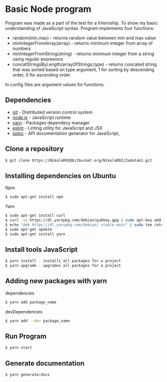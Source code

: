 # Basic Node program

Program was made as a part of the test for a Internship. To show my basic understanding of JavaScript syntax. Program implements four functions:

- random(min,max) - returns random value between min and max value
- minIntegerFromArray(array) -  returns minimum integer from array of numbers
- minIntegerFromString(string) - returns minimum integer from a string using regular expresions
- concatStringsByLength(arrayOfStrings,type) - returns concated string that was sorted based on type argument, 1 for sorting by descending order, 0 for ascending order

In config files are argument values for functions.

## Dependencies

* [git](https://git-scm.com/) - Distributed version control system
* [node.js](http://nodejs.org) - JavaScript runtime
* [yarn](https://yarnpkg.com) - Packages dependecy manager
* [eslint](https://eslint.org/) - Linting utility for JavaScript and JSX
* [jsdoc](http://usejsdoc.org/) -  API documentation generator for JavaScript,

## Clone a repository

```sh
$ git clone https://NikolaR92@bitbucket.org/NikolaR92/Zadatak1.git
```
## Installing dependencies on Ubuntu

Npm
```sh
$ sudo apt-get install npm
```
Yarn
```sh
$ sudo apt-get install curl
$ curl -sS https://dl.yarnpkg.com/debian/pubkey.gpg | sudo apt-key add -
$ echo "deb https://dl.yarnpkg.com/debian/ stable main" | sudo tee /etc/apt/sources.list.d/yarn.list
$ sudo apt-get update
$ sudo apt-get install yarn
```

## Install tools JavaScript

```sh
$ yarn install - installs all packages for a project
$ yarn upgrade - upgrades all packages for a project
```
## Adding new packages with yarn
dependencies
```sh
$ yarn add package_name
```
devDependencies
```sh
$ yarn add --dev package_name
```

## Run Program

```sh
$ yarn start
```

## Generate documentation

```sh
$ yarn generate:docs
```
